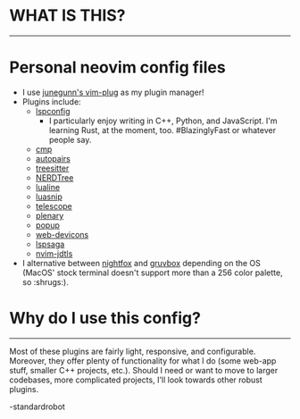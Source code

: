 # WHAT IS THIS?
---
# Personal neovim config files
- I use [junegunn's vim-plug](https://github.com/junegunn/vim-plug) as my plugin manager!
- Plugins include:
    - [lspconfig](https://github.com/neovim/nvim-lspconfig)
        - I particularly enjoy writing in C++, Python, and JavaScript. I'm learning Rust, at the moment, too. \#BlazinglyFast or whatever people say.
    - [cmp](https://github.com/hrsh7th/cmp-nvim-lsp)
    - [autopairs](https://github.com/windwp/nvim-autopairs)
    - [treesitter](https://github.com/nvim-treesitter/nvim-treesitter)
    - [NERDTree](https://github.com/preservim/nerdtree)
    - [lualine](https://github.com/nvim-lualine/lualine.nvim)
    - [luasnip](https://github.com/L3MON4D3/LuaSnip)
    - [telescope](https://github.com/nvim-telescope/telescope.nvim)
    - [plenary](https://github.com/nvim-lua/plenary.nvim)
    - [popup](https://github.com/nvim-lua/popup.nvim)
    - [web-devicons](https://github.com/kyazdani42/nvim-web-devicons)
    - [lspsaga](https://github.com/glepnir/lspsaga.nvim)
    - [nvim-jdtls](https://github.com/mfussenegger/nvim-jdtls)
- I alternative between [nightfox](https://github.com/EdenEast/nightfox.nvim) and [gruvbox](https://github.com/morhetz/gruvbox) depending on the OS (MacOS' stock terminal doesn't support more than a 256 color palette, so :shrugs:).

# Why do I use this config?
---
Most of these plugins are fairly light, responsive, and configurable. Moreover, they offer plenty of functionality for what I do (some web-app stuff, smaller C++ projects, etc.). Should I need or want to move to larger codebases, more complicated projects, I'll look towards other robust plugins.

-standardrobot
